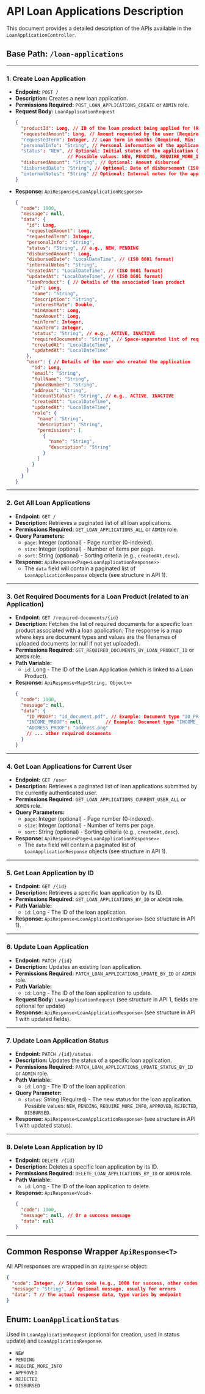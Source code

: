 # API Loan Applications Description

This document provides a detailed description of the APIs available in the `LoanApplicationController`.

## Base Path: `/loan-applications`

---

### 1. Create Loan Application
- **Endpoint:** `POST /`
- **Description:** Creates a new loan application.
- **Permissions Required:** `POST_LOAN_APPLICATIONS_CREATE` or `ADMIN` role.
- **Request Body:** `LoanApplicationRequest`
  ```json
  {
    "productId": Long, // ID of the loan product being applied for (Required)
    "requestedAmount": Long, // Amount requested by the user (Required, Min: 1)
    "requestedTerm": Integer, // Loan term in months (Required, Min: 1)
    "personalInfo": "String", // Personal information of the applicant (Required, Min length: 10)
    "status": "NEW", // Optional: Initial status of the application (e.g., NEW, PENDING). Defaults to NEW if not provided.
                     // Possible values: NEW, PENDING, REQUIRE_MORE_INFO, APPROVED, REJECTED, DISBURSED
    "disbursedAmount": "String", // Optional: Amount disbursed
    "disbursedDate": "String", // Optional: Date of disbursement (ISO 8601 format)
    "internalNotes": "String" // Optional: Internal notes for the application
  }
  ```
- **Response:** `ApiResponse<LoanApplicationResponse>`
  ```json
  {
    "code": 1000,
    "message": null,
    "data": {
      "id": Long,
      "requestedAmount": Long,
      "requestedTerm": Integer,
      "personalInfo": "String",
      "status": "String", // e.g., NEW, PENDING
      "disbursedAmount": Long,
      "disbursedDate": "LocalDateTime", // (ISO 8601 format)
      "internalNotes": "String",
      "createdAt": "LocalDateTime", // (ISO 8601 format)
      "updatedAt": "LocalDateTime", // (ISO 8601 format)
      "loanProduct": { // Details of the associated loan product
        "id": Long,
        "name": "String",
        "description": "String",
        "interestRate": Double,
        "minAmount": Long,
        "maxAmount": Long,
        "minTerm": Integer,
        "maxTerm": Integer,
        "status": "String", // e.g., ACTIVE, INACTIVE
        "requiredDocuments": "String", // Space-separated list of required document types
        "createdAt": "LocalDateTime",
        "updatedAt": "LocalDateTime"
      },
      "user": { // Details of the user who created the application
        "id": Long,
        "email": "String",
        "fullName": "String",
        "phoneNumber": "String",
        "address": "String",
        "accountStatus": "String", // e.g., ACTIVE, INACTIVE
        "createdAt": "LocalDateTime",
        "updatedAt": "LocalDateTime",
        "role": {
          "name": "String",
          "description": "String",
          "permissions": [
            {
              "name": "String",
              "description": "String"
            }
          ]
        }
      }
    }
  }
  ```

---

### 2. Get All Loan Applications
- **Endpoint:** `GET /`
- **Description:** Retrieves a paginated list of all loan applications.
- **Permissions Required:** `GET_LOAN_APPLICATIONS_ALL` or `ADMIN` role.
- **Query Parameters:**
    - `page`: Integer (optional) - Page number (0-indexed).
    - `size`: Integer (optional) - Number of items per page.
    - `sort`: String (optional) - Sorting criteria (e.g., `createdAt,desc`).
- **Response:** `ApiResponse<Page<LoanApplicationResponse>>`
  - The `data` field will contain a paginated list of `LoanApplicationResponse` objects (see structure in API 1).

---

### 3. Get Required Documents for a Loan Product (related to an Application)
- **Endpoint:** `GET /required-documents/{id}`
- **Description:** Fetches the list of required documents for a specific loan product associated with a loan application. The response is a map where keys are document types and values are the filenames of uploaded documents (or null if not yet uploaded).
- **Permissions Required:** `GET_REQUIRED_DOCUMENTS_BY_LOAN_PRODUCT_ID` or `ADMIN` role.
- **Path Variable:**
    - `id`: Long - The ID of the Loan Application (which is linked to a Loan Product).
- **Response:** `ApiResponse<Map<String, Object>>`
  ```json
  {
    "code": 1000,
    "message": null,
    "data": {
      "ID_PROOF": "id_document.pdf", // Example: Document type "ID_PROOF" with uploaded file "id_document.pdf"
      "INCOME_PROOF": null,        // Example: Document type "INCOME_PROOF" not yet uploaded
      "ADDRESS_PROOF": "address.png"
      // ... other required documents
    }
  }
  ```

---

### 4. Get Loan Applications for Current User
- **Endpoint:** `GET /user`
- **Description:** Retrieves a paginated list of loan applications submitted by the currently authenticated user.
- **Permissions Required:** `GET_LOAN_APPLICATIONS_CURRENT_USER_ALL` or `ADMIN` role.
- **Query Parameters:**
    - `page`: Integer (optional) - Page number (0-indexed).
    - `size`: Integer (optional) - Number of items per page.
    - `sort`: String (optional) - Sorting criteria (e.g., `createdAt,desc`).
- **Response:** `ApiResponse<Page<LoanApplicationResponse>>`
  - The `data` field will contain a paginated list of `LoanApplicationResponse` objects (see structure in API 1).

---

### 5. Get Loan Application by ID
- **Endpoint:** `GET /{id}`
- **Description:** Retrieves a specific loan application by its ID.
- **Permissions Required:** `GET_LOAN_APPLICATIONS_BY_ID` or `ADMIN` role.
- **Path Variable:**
    - `id`: Long - The ID of the loan application.
- **Response:** `ApiResponse<LoanApplicationResponse>` (see structure in API 1).

---

### 6. Update Loan Application
- **Endpoint:** `PATCH /{id}`
- **Description:** Updates an existing loan application.
- **Permissions Required:** `PATCH_LOAN_APPLICATIONS_UPDATE_BY_ID` or `ADMIN` role.
- **Path Variable:**
    - `id`: Long - The ID of the loan application to update.
- **Request Body:** `LoanApplicationRequest` (see structure in API 1, fields are optional for update)
- **Response:** `ApiResponse<LoanApplicationResponse>` (see structure in API 1 with updated fields).

---

### 7. Update Loan Application Status
- **Endpoint:** `PATCH /{id}/status`
- **Description:** Updates the status of a specific loan application.
- **Permissions Required:** `PATCH_LOAN_APPLICATIONS_UPDATE_STATUS_BY_ID` or `ADMIN` role.
- **Path Variable:**
    - `id`: Long - The ID of the loan application.
- **Query Parameter:**
    - `status`: String (Required) - The new status for the loan application.
      Possible values: `NEW`, `PENDING`, `REQUIRE_MORE_INFO`, `APPROVED`, `REJECTED`, `DISBURSED`.
- **Response:** `ApiResponse<LoanApplicationResponse>` (see structure in API 1 with updated status).

---

### 8. Delete Loan Application by ID
- **Endpoint:** `DELETE /{id}`
- **Description:** Deletes a specific loan application by its ID.
- **Permissions Required:** `DELETE_LOAN_APPLICATIONS_BY_ID` or `ADMIN` role.
- **Path Variable:**
    - `id`: Long - The ID of the loan application to delete.
- **Response:** `ApiResponse<Void>`
  ```json
  {
    "code": 1000,
    "message": null, // Or a success message
    "data": null
  }
  ```

---

## Common Response Wrapper `ApiResponse<T>`

All API responses are wrapped in an `ApiResponse` object:

```json
{
  "code": Integer, // Status code (e.g., 1000 for success, other codes for errors)
  "message": "String", // Optional message, usually for errors
  "data": T // The actual response data, type varies by endpoint
}
```

## Enum: `LoanApplicationStatus`
Used in `LoanApplicationRequest` (optional for creation, used in status update) and `LoanApplicationResponse`.
- `NEW`
- `PENDING`
- `REQUIRE_MORE_INFO`
- `APPROVED`
- `REJECTED`
- `DISBURSED`
